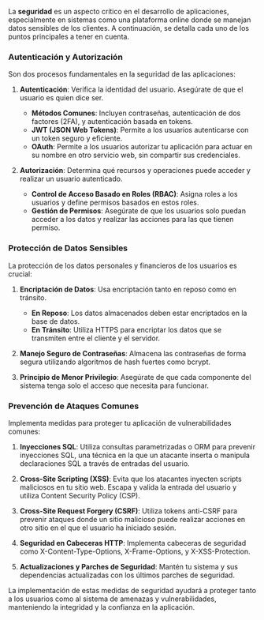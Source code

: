 La **seguridad** es un aspecto crítico en el desarrollo de aplicaciones, especialmente en sistemas como una plataforma online donde se manejan datos sensibles de los clientes. A continuación, se detalla cada uno de los puntos principales a tener en cuenta.

### Autenticación y Autorización

Son dos procesos fundamentales en la seguridad de las aplicaciones:

1. **Autenticación**: Verifica la identidad del usuario. Asegúrate de que el usuario es quien dice ser.
   
   * **Métodos Comunes**: Incluyen contraseñas, autenticación de dos factores (2FA), y autenticación basada en tokens.
   * **JWT (JSON Web Tokens)**: Permite a los usuarios autenticarse con un token seguro y eficiente.
   * **OAuth**: Permite a los usuarios autorizar tu aplicación para actuar en su nombre en otro servicio web, sin compartir sus credenciales.
1. **Autorización**: Determina qué recursos y operaciones puede acceder y realizar un usuario autenticado.
   
   * **Control de Acceso Basado en Roles (RBAC)**: Asigna roles a los usuarios y define permisos basados en estos roles.
   * **Gestión de Permisos**: Asegúrate de que los usuarios solo puedan acceder a los datos y realizar las acciones para las que tienen permiso.

### Protección de Datos Sensibles

La protección de los datos personales y financieros de los usuarios es crucial:

1. **Encriptación de Datos**: Usa encriptación tanto en reposo como en tránsito.
   
   * **En Reposo**: Los datos almacenados deben estar encriptados en la base de datos.
   * **En Tránsito**: Utiliza HTTPS para encriptar los datos que se transmiten entre el cliente y el servidor.
1. **Manejo Seguro de Contraseñas**: Almacena las contraseñas de forma segura utilizando algoritmos de hash fuertes como bcrypt.

1. **Principio de Menor Privilegio**: Asegúrate de que cada componente del sistema tenga solo el acceso que necesita para funcionar.

### Prevención de Ataques Comunes

Implementa medidas para proteger tu aplicación de vulnerabilidades comunes:

1. **Inyecciones SQL**: Utiliza consultas parametrizadas o ORM para prevenir inyecciones SQL, una técnica en la que un atacante inserta o manipula declaraciones SQL a través de entradas del usuario.

1. **Cross-Site Scripting (XSS)**: Evita que los atacantes inyecten scripts maliciosos en tu sitio web. Escapa y valida la entrada del usuario y utiliza Content Security Policy (CSP).

1. **Cross-Site Request Forgery (CSRF)**: Utiliza tokens anti-CSRF para prevenir ataques donde un sitio malicioso puede realizar acciones en otro sitio en el que el usuario ha iniciado sesión.

1. **Seguridad en Cabeceras HTTP**: Implementa cabeceras de seguridad como X-Content-Type-Options, X-Frame-Options, y X-XSS-Protection.

1. **Actualizaciones y Parches de Seguridad**: Mantén tu sistema y sus dependencias actualizadas con los últimos parches de seguridad.

La implementación de estas medidas de seguridad ayudará a proteger tanto a los usuarios como al sistema de amenazas y vulnerabilidades, manteniendo la integridad y la confianza en la aplicación.
